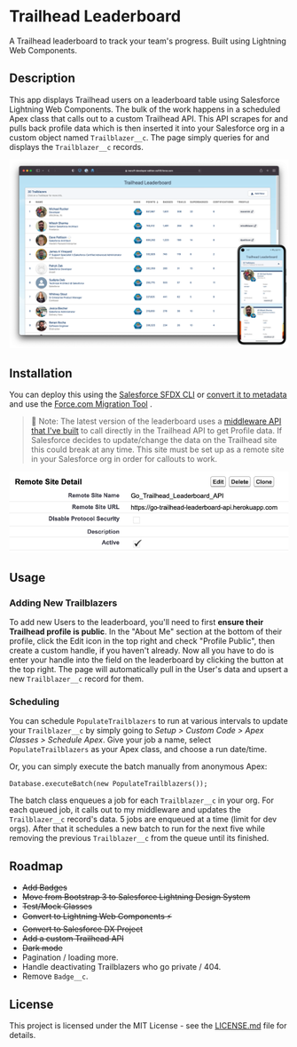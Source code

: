 # Trailhead Leaderboard

A Trailhead leaderboard to track your team's progress. Built using Lightning Web Components.

## Description

This app displays Trailhead users on a leaderboard table using Salesforce Lightning
Web Components. The bulk of the work happens in a scheduled Apex class that calls out to a custom
Trailhead API. This API scrapes for and pulls back profile data which is then inserted it into your Salesforce org in a custom
object named `Trailblazer__c`. The page simply queries for and displays the `Trailblazer__c` records.

![Desktop and mobile view](images/screenshot.png)

## Installation

You can deploy this using
the [Salesforce SFDX CLI](https://developer.salesforce.com/docs/atlas.en-us.sfdx_setup.meta/sfdx_setup/sfdx_setup_install_cli.htm)
or [convert it to metadata](https://developer.salesforce.com/docs/atlas.en-us.sfdx_cli_reference.meta/sfdx_cli_reference/cli_reference_force_source.htm)
and use
the [Force.com Migration Tool](https://developer.salesforce.com/docs/atlas.en-us.daas.meta/daas/forcemigrationtool_install.htm)
.

> 🚨 Note: The latest version of the leaderboard uses
> a [middleware API that I've built](https://github.com/meruff/go-trailhead-leaderboard-api) to call directly in the
> Trailhead API to get Profile data. If Salesforce decides to update/change the data on the Trailhead site this could
> break at any time. This site must be set up as a remote site in your Salesforce org in order for callouts to work.

![Remote site settings](images/remote_site_settings.png)

## Usage

### Adding New Trailblazers

To add new Users to the leaderboard, you'll need to first **ensure their Trailhead profile is public**.
In the "About Me" section at the bottom of their profile, click the Edit icon in the top right and
check "Profile Public", then create a custom handle, if you haven't already. Now all you have to do
is enter your handle into the field on the leaderboard by clicking the button at the top right. The page will
automatically pull in the User's data and upsert a new `Trailblazer__c` record for them.

### Scheduling

You can schedule `PopulateTrailblazers` to run at various intervals to update your
`Trailblazer__c` by simply going to *Setup > Custom Code > Apex Classes > Schedule Apex*.
Give your job a name, select `PopulateTrailblazers` as your Apex class, and choose a run
date/time.

Or, you can simply execute the batch manually from anonymous Apex:

```apex
Database.executeBatch(new PopulateTrailblazers());
```

The batch class enqueues a job for each `Trailblazer__c` in your org. For each queued job, it calls out to my middleware
and updates the `Trailblazer__c` record's data. 5 jobs are enqueued at a time (limit for dev orgs). After that it
schedules a new batch to run for the next five while removing the previous `Trailblazer__c` from the queue until its
finished.

## Roadmap

- ~~Add Badges~~
- ~~Move from Bootstrap 3 to Salesforce Lightning Design System~~
- ~~Test/Mock Classes~~
- ~~Convert to Lightning Web Components ⚡~~
- ~~Convert to Salesforce DX Project~~
- ~~Add a custom Trailhead API~~
- ~~Dark mode~~
- Pagination / loading more.
- Handle deactivating Trailblazers who go private / 404.
- Remove `Badge__c`.

## License

This project is licensed under the MIT License - see the [LICENSE.md](LICENSE.md) file for details.
